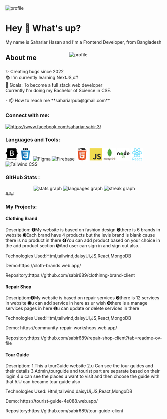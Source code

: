 


<img align="top" alt="profile" width="full" src="https://i.ibb.co/R47Z0tx/Navy-And-White-Geometric-Technology-Linked-In-Banner.jpg">

###
<h1 align="left">Hey 👋 What's up?</h1>

<p align="left">My name is Sahariar Hasan and I'm a Frontend Developer, from Bangladesh</p>

###
<img align="right" alt="profile" width="300" src="https://i.ibb.co/0qHsySW/405614349-289667834044521-8398789847772274964-n.jpg">

<h2 align="left">About me</h2>

###

<p align="left">✨ Creating bugs since 2022<br>📚 I'm currently learning NextJS,c#<br>🎯 Goals: To become a full stack web developer<br> Currently I'm doing my Bachelor of Science in CSE.</p>
- 📫 How to reach me **sahariarpub@gmail.com**

<h3 align="left">Connect with me:</h3>
<p align="left">
<a href="https://fb.com/https://www.facebook.com/sahariar.sabir.3/" target="blank"><img align="center" src="https://raw.githubusercontent.com/rahuldkjain/github-profile-readme-generator/master/src/images/icons/Social/facebook.svg" alt="https://www.facebook.com/sahariar.sabir.3/" height="30" width="40" /></a>
</p>





###

<h3 align="left">Languages and Tools:</h3>
<p align="left">
  <img src="https://raw.githubusercontent.com/devicons/devicon/master/icons/bootstrap/bootstrap-plain-wordmark.svg" alt="Bootstrap" width="40" height="40"/>
  <img src="https://raw.githubusercontent.com/devicons/devicon/master/icons/css3/css3-original-wordmark.svg" alt="CSS3" width="40" height="40"/>
  <img src="https://www.vectorlogo.zone/logos/figma/figma-icon.svg" alt="Figma" width="40" height="40"/>
  <img src="https://www.vectorlogo.zone/logos/firebase/firebase-icon.svg" alt="Firebase" width="40" height="40"/>
  <img src="https://raw.githubusercontent.com/devicons/devicon/master/icons/html5/html5-original-wordmark.svg" alt="HTML5" width="40" height="40"/>
  <img src="https://raw.githubusercontent.com/devicons/devicon/master/icons/javascript/javascript-original.svg" alt="JavaScript" width="40" height="40"/>
  <img src="https://raw.githubusercontent.com/devicons/devicon/master/icons/mongodb/mongodb-original-wordmark.svg" alt="MongoDB" width="40" height="40"/>
  <img src="https://raw.githubusercontent.com/devicons/devicon/master/icons/nodejs/nodejs-original-wordmark.svg" alt="Node.js" width="40" height="40"/>
  <img src="https://raw.githubusercontent.com/devicons/devicon/master/icons/react/react-original-wordmark.svg" alt="React" width="40" height="40"/>
  <img src="https://www.vectorlogo.zone/logos/tailwindcss/tailwindcss-icon.svg" alt="Tailwind CSS" width="40" height="40"/>
</p>


<h3 align="left">GitHub Stats :</h3>

<div align="center">
  <img src="https://github-readme-stats.vercel.app/api?username=sabir689&hide_title=false&hide_rank=false&show_icons=true&include_all_commits=true&count_private=true&disable_animations=false&theme=dracula&locale=en&hide_border=false" height="150" alt="stats graph" />
  <img src="https://github-readme-stats.vercel.app/api/top-langs?username=sabir689&locale=en&hide_title=false&layout=compact&card_width=320&langs_count=5&theme=dracula&hide_border=false" height="150" alt="languages graph" />
  <img src="https://streak-stats.demolab.com?user=sabir689&locale=en&mode=daily&theme=dark&hide_border=false&border_radius=5&order=3" height="220" alt="streak graph"  />

</div>
###


<h3 align="left">My Projects:</h3>

<!-- Project 1 -->

<h4 align="left">Clothing Brand</h4>
<p align="left">
  Description: 
  ➊My website is based on fashion design 
  ➋there is 6 brands in website 
  ➌Each brand have 4 products but the levis brand is blank cause there is no product in 
   there 
  ➍You can add product based on your choice in the add product section 
  ➎And user can sign in and sign out also..
</p>
<p align="left">
  Technologies Used:Html,tailwind,daisyUi,JS,React,MongoDB
</p>
<p align="left">
  Demo:https://cloth-brands.web.app/ 
</p>
<p align="left">
  Repository:https://github.com/sabir689/clothinng-brand-client 
</p>

<!-- Project 2 -->
<h4 align="left">Repair Shop</h4>
<p align="left">
  Description:➊My website is based on repair services 
  ➋there is 12 services in website 
  ➌u can add service in here as ur wish 
  ➍there is a manage services pages in here 
  ➎u can update or delete services in there  
</p>
<p align="left">
  Technologies Used:Html,tailwind,daisyUi,JS,React,MongoDB
</p>
<p align="left">
  Demo: https://community-repair-workshops.web.app/
</p>
<p align="left">
  Repository:https://github.com/sabir689/repair-shop-client?tab=readme-ov-file
</p>

<!-- Project 3 -->
<h4 align="left">Tour Guide</h4>
<p align="left">
  Description:
  1.This a tourGuide website 
  2.u Can see the tour guides and their details 
  3.Admin,tourguide and tourist part are separate based on their login 
  4.u can see the places u want to visit and then choose the guide with that 
  5.U can became tour guide also 
</p>
<p align="left">
  Technologies Used: Html,tailwind,daisyUi,JS,React,MongoDB
</p>
<p align="left">
  Demo: https://tourist-guide-4e088.web.app/
</p>
<p align="left">
  Repository:https://github.com/sabir689/tour-guide-client
</p>


